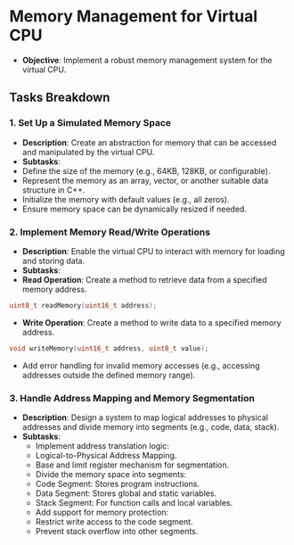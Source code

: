 # Memory Management for Virtual CPU
- **Objective**: Implement a robust memory management system for the virtual CPU.

## Tasks Breakdown
### 1. Set Up a Simulated Memory Space
- **Description**: Create an abstraction for memory that can be accessed and manipulated by the virtual CPU.
- **Subtasks**:
 - Define the size of the memory (e.g., 64KB, 128KB, or configurable).
 - Represent the memory as an array, vector, or another suitable data structure in C++.
 - Initialize the memory with default values (e.g., all zeros).
 - Ensure memory space can be dynamically resized if needed.
  
### 2. Implement Memory Read/Write Operations
- **Description**: Enable the virtual CPU to interact with memory for loading and storing data.
- **Subtasks**:
 - **Read Operation**: Create a method to retrieve data from a specified memory address.
 ```cpp
 uint8_t readMemory(uint16_t address);
 ```
 - **Write Operation**: Create a method to write data to a specified memory address.
 ```cpp
 void writeMemory(uint16_t address, uint8_t value);
 ```
 - Add error handling for invalid memory accesses (e.g., accessing addresses outside the defined memory range).

### 3. Handle Address Mapping and Memory Segmentation
- **Description**: Design a system to map logical addresses to physical addresses and divide memory into segments (e.g., code, data, stack).
- **Subtasks**:
  - Implement address translation logic:
   - Logical-to-Physical Address Mapping.
   - Base and limit register mechanism for segmentation.
  - Divide the memory space into segments:
   - Code Segment: Stores program instructions.
   - Data Segment: Stores global and static variables.
   - Stack Segment: For function calls and local variables.
  - Add support for memory protection:
   - Restrict write access to the code segment.
   - Prevent stack overflow into other segments.


